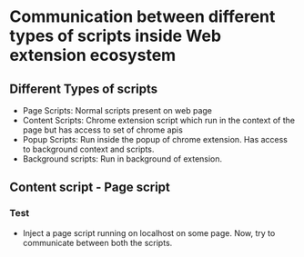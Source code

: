 # Communication between different types of scripts inside Web extension ecosystem

## Different Types of scripts
- Page Scripts: Normal scripts present on web page
- Content Scripts: Chrome extension script which run in the context of the page but has access to set of chrome apis
- Popup Scripts: Run inside the popup of chrome extension. Has access to background context and scripts.
- Background scripts: Run in background of extension.

## Content script - Page script

### Test
- Inject a page script running on localhost on some page. Now, try to communicate between both the scripts.
